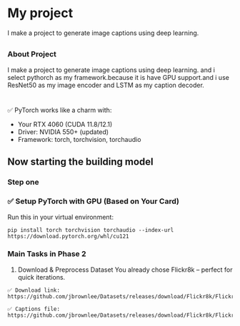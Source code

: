 # My project
I make a project to generate image captions using deep learning.

## 
### About Project
I make a project to generate image captions using deep learning. and i select pythorch as my framework.because it is have GPU support.and i use ResNet50 as my image encoder and LSTM as my caption decoder.
#
✅ PyTorch works like a charm with:
- Your RTX 4060 (CUDA 11.8/12.1)
- Driver: NVIDIA 550+ (updated)
- Framework: torch, torchvision, torchaudio


## Now starting the building model
### Step one 
### ✅ Setup PyTorch with GPU (Based on Your Card)
Run this in your virtual environment:
    
```
pip install torch torchvision torchaudio --index-url https://download.pytorch.org/whl/cu121

```

### Main Tasks in Phase 2
1. Download & Preprocess Dataset
You already chose Flickr8k – perfect for quick iterations.
```
✅ Download link: https://github.com/jbrownlee/Datasets/releases/download/Flickr8k/Flickr8k_Dataset.zip

✅ Captions file: https://github.com/jbrownlee/Datasets/releases/download/Flickr8k/Flickr8k_text.zip

```
